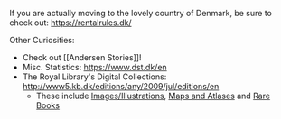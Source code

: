 If you are actually moving to the lovely country of Denmark, be sure to check out: 
https://rentalrules.dk/

Other Curiosities:
* Check out [[Andersen Stories]]!
* Misc. Statistics: https://www.dst.dk/en
* The Royal Library's Digital Collections: http://www5.kb.dk/editions/any/2009/jul/editions/en
	* These include [Images/Illustrations](http://www.kb.dk/images/billed/2010/okt/billeder/subject2108/da/), [Maps and Atlases](http://www5.kb.dk/maps/kortsa/2012/jul/kortatlas/subject206/en) and [Rare Books](http://www5.kb.dk/books/boghis/2017/dec/tryk/subject1514/da) 